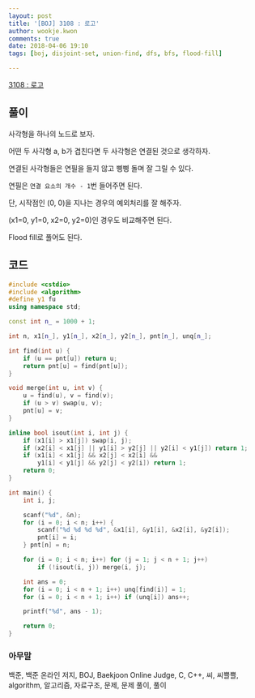 ```yaml
---
layout: post
title: '[BOJ] 3108 : 로고'
author: wookje.kwon
comments: true
date: 2018-04-06 19:10
tags: [boj, disjoint-set, union-find, dfs, bfs, flood-fill]

---
```


[3108 : 로고](https://www.acmicpc.net/problem/3108)

## 풀이

사각형을 하나의 노드로 보자.

어떤 두 사각형 a, b가 겹친다면 두 사각형은 연결된 것으로 생각하자.

연결된 사각형들은 연필을 들지 않고 삥삥 돌며 잘 그릴 수 있다.

연필은 `연결 요소의 개수 - 1`번 들어주면 된다.

단, 시작점인 (0, 0)을 지나는 경우의 예외처리를 잘 해주자.

(x1=0, y1=0, x2=0, y2=0)인 경우도 비교해주면 된다.

Flood fill로 풀어도 된다.

## 코드

```cpp
#include <cstdio>
#include <algorithm>
#define y1 fu
using namespace std;

const int n_ = 1000 + 1;

int n, x1[n_], y1[n_], x2[n_], y2[n_], pnt[n_], unq[n_];

int find(int u) {
    if (u == pnt[u]) return u;
    return pnt[u] = find(pnt[u]);
}

void merge(int u, int v) {
    u = find(u), v = find(v);
    if (u > v) swap(u, v);
    pnt[u] = v;
}

inline bool isout(int i, int j) {
    if (x1[i] > x1[j]) swap(i, j);
    if (x2[i] < x1[j] || y1[i] > y2[j] || y2[i] < y1[j]) return 1;
    if (x1[i] < x1[j] && x2[j] < x2[i] &&
        y1[i] < y1[j] && y2[j] < y2[i]) return 1;
    return 0;
}

int main() {
    int i, j;

    scanf("%d", &n);
    for (i = 0; i < n; i++) {
        scanf("%d %d %d %d", &x1[i], &y1[i], &x2[i], &y2[i]);
        pnt[i] = i;
    } pnt[n] = n;

    for (i = 0; i < n; i++) for (j = 1; j < n + 1; j++)
        if (!isout(i, j)) merge(i, j);

    int ans = 0;
    for (i = 0; i < n + 1; i++) unq[find(i)] = 1;
    for (i = 0; i < n + 1; i++) if (unq[i]) ans++;

    printf("%d", ans - 1);

    return 0;
}
```

### 아무말  
백준, 백준 온라인 저지, BOJ, Baekjoon Online Judge, C, C++, 씨, 씨쁠쁠, algorithm, 알고리즘, 자료구조, 문제, 문제 풀이, 풀이
